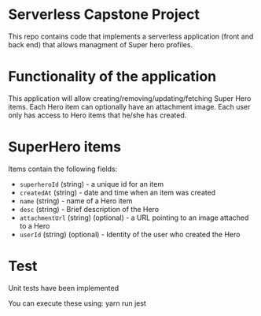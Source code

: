 # Serverless Capstone Project

This repo contains code that implements a serverless application (front and back end) that allows managment of Super hero profiles.

# Functionality of the application

This application will allow creating/removing/updating/fetching Super Hero items. Each Hero item can optionally have an attachment image. Each user only has access to Hero items that he/she has created.

# SuperHero items

Items contain the following fields:

* `superheroId` (string) - a unique id for an item
* `createdAt` (string) - date and time when an item was created
* `name` (string) - name of a Hero item
* `desc` (string) - Brief description of the Hero
* `attachmentUrl` (string) (optional) - a URL pointing to an image attached to a Hero
* `userId` (string) (optional) - Identity of the user who created the Hero


# Test

Unit tests have been implemented

You can execute these using: yarn run jest